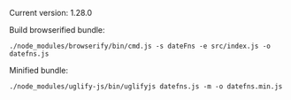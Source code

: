Current version: 1.28.0

Build browserified bundle:

    ./node_modules/browserify/bin/cmd.js -s dateFns -e src/index.js -o datefns.js

Minified bundle:

    ./node_modules/uglify-js/bin/uglifyjs datefns.js -m -o datefns.min.js
